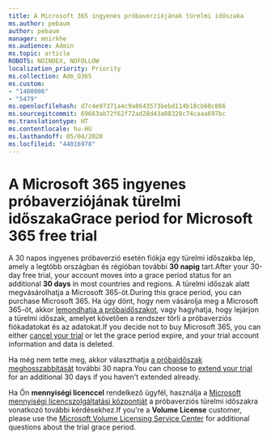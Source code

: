 ```yaml
---
title: A Microsoft 365 ingyenes próbaverziójának türelmi időszaka
ms.author: pebaum
author: pebaum
manager: mnirkhe
ms.audience: Admin
ms.topic: article
ROBOTS: NOINDEX, NOFOLLOW
localization_priority: Priority
ms.collection: Adm_O365
ms.custom:
- "1400006"
- "5479"
ms.openlocfilehash: d7c4e97371a4c9a8643573bebd114b18cb60c866
ms.sourcegitcommit: 69663ab72f62f72ad28d43a08328c74caaa697bc
ms.translationtype: HT
ms.contentlocale: hu-HU
ms.lasthandoff: 05/04/2020
ms.locfileid: "44016978"
---
```

# <a name="grace-period-for-microsoft-365-free-trial"></a><span data-ttu-id="a78a7-102">A Microsoft 365 ingyenes próbaverziójának türelmi időszaka</span><span class="sxs-lookup"><span data-stu-id="a78a7-102">Grace period for Microsoft 365 free trial</span></span>

<span data-ttu-id="a78a7-103">A 30 napos ingyenes próbaverzió esetén fiókja egy türelmi időszakba lép, amely a legtöbb országban és régióban további **30 napig** tart.</span><span class="sxs-lookup"><span data-stu-id="a78a7-103">After your 30-day free trial, your account moves into a grace period status for an additional **30 days** in most countries and regions.</span></span> <span data-ttu-id="a78a7-104">A türelmi időszak alatt megvásárolhatja a Microsoft 365-öt.</span><span class="sxs-lookup"><span data-stu-id="a78a7-104">During this grace period, you can purchase Microsoft 365.</span></span> <span data-ttu-id="a78a7-105">Ha úgy dönt, hogy nem vásárolja meg a Microsoft 365-öt, akkor [lemondhatja a próbaidőszakot](https://docs.microsoft.com/microsoft-365/commerce/subscriptions/cancel-your-subscription?view=o365-worldwide), vagy hagyhatja, hogy lejárjon a türelmi időszak, amelyet követően a rendszer törli a próbaverziós fiókadatokat és az adatokat.</span><span class="sxs-lookup"><span data-stu-id="a78a7-105">If you decide not to buy Microsoft 365, you can either [cancel your trial](https://docs.microsoft.com/microsoft-365/commerce/subscriptions/cancel-your-subscription?view=o365-worldwide) or let the grace period expire, and your trial account information and data is deleted.</span></span>

<span data-ttu-id="a78a7-106">Ha még nem tette meg, akkor választhatja [a próbaidőszak meghosszabbítását](https://docs.microsoft.com/microsoft-365/commerce/extend-your-trial) további 30 napra.</span><span class="sxs-lookup"><span data-stu-id="a78a7-106">You can choose to [extend your trial](https://docs.microsoft.com/microsoft-365/commerce/extend-your-trial) for an additional 30 days if you haven't extended already.</span></span>

<span data-ttu-id="a78a7-107">Ha Ön **mennyiségi licenccel** rendelkező ügyfél, használja a [Microsoft mennyiségi licencszolgáltatási központját](https://support.microsoft.com/help/4471406/how-to-contact-the-microsoft-volume-licensing-service-center) a próbaverziós türelmi időszakra vonatkozó további kérdésekhez.</span><span class="sxs-lookup"><span data-stu-id="a78a7-107">If you're a **Volume License** customer, please use the [Microsoft Volume Licensing Service Center](https://support.microsoft.com/help/4471406/how-to-contact-the-microsoft-volume-licensing-service-center) for additional questions about the trial grace period.</span></span>
